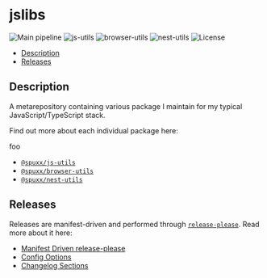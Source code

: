 # jslibs

![Main pipeline](https://github.com/spuxx1701/jslibs/actions/workflows/main.yml/badge.svg)
![js-utils](https://github.com/spuxx1701/jslibs/actions/workflows/release_js_utils.yml/badge.svg)
![browser-utils](https://github.com/spuxx1701/jslibs/actions/workflows/release_browser_utils.yml/badge.svg)
![nest-utils](https://github.com/spuxx1701/jslibs/actions/workflows/release_nest_utils.yml/badge.svg)
![License](https://img.shields.io/github/license/spuxx1701/jslibs)

<!-- vscode-markdown-toc -->

- [Description](#Description)
- [Releases](#Releases)

<!-- vscode-markdown-toc-config
	numbering=false
	autoSave=true
	/vscode-markdown-toc-config -->
<!-- /vscode-markdown-toc -->

## <a name='Description'></a>Description

A metarepository containing various package I maintain for my typical JavaScript/TypeScript stack.

Find out more about each individual package here:

foo

- [`@spuxx/js-utils`](/packages/js-utils/README.md)
- [`@spuxx/browser-utils`](/packages/browser-utils/README.md)
- [`@spuxx/nest-utils`](/packages/nest-utils/README.md)

## <a name='Releases'></a>Releases

Releases are manifest-driven and performed through [`release-please`](https://duckduckgo.com/?q=release-manifest.json&t=ffab&ia=web). Read more about it here:

- [Manifest Driven release-please](https://github.com/googleapis/release-please/blob/main/docs/manifest-releaser.md)
- [Config Options](https://github.com/googleapis/release-please/blob/ace2bd5dc778f83c33ad5dee6807db5d0afdba36/docs/manifest-releaser.md#configfile)
- [Changelog Sections](https://github.com/conventional-changelog/conventional-changelog/blob/8076d4666c2a3ea728b95bf1e4e78d4c7189b1dc/packages/conventional-changelog-conventionalcommits/writer-opts.js#L171)
